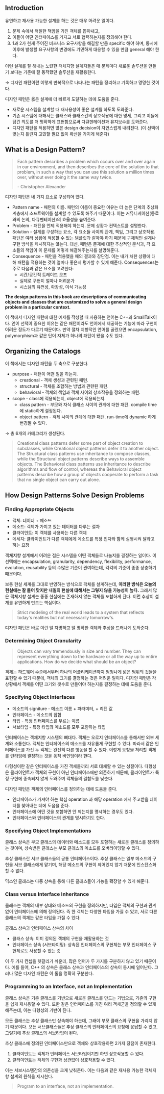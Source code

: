 ## Introduction

유연하고 재사용 가능한 설계를 하는 것은 매우 어려운 일이다.

1. 문제 속에서 적절한 책임을 가진 객체를 뽑아내고,
2. 이들이 어떤 인터페이스를 가지고 서로 협력하는지를 정의해야 한다.
3. 1과 2가 현재 주어진 비즈니스 요구사항을 해결할 만큼 specific 해야 하며, 동시에 이후에 발생할 요구사항의 변경에도 기민하게 대응할 수 있을 만큼 general 해야 한다.

이런 설계를 잘 해내는 노련한 객체지향 설계자들은 매 문제마다 새로운 솔루션을 만들기 보다는 기존에 잘 동작했던 솔루션을 재활용한다.

→ 디자인 패턴이란 이렇게 반복적으로 나타나는 패턴을 정리하고 기록하고 명명한 것이다.

디자인 패턴은 옳은 설계에 더 빠르게 도달하는 데에 도움을 준다.

- 새로운 시스템을 설계할 때 재사용성이 좋은 설계를 하도록 도와준다.
- 기존 시스템에 대해서는 클래스와 클래스간의 상호작용에 대한 명세, 그리고 이들에 담긴 의도를 더 명확하게 표현함으로써 다큐멘테이션과 유지보수를 도와준다.
- 디자인 패턴을 적용하면 많은 design decision이 자연스럽게 내려진다. (이 선택이 맞는지 틀린지 고민할 필요 없이 확신을 가지게 해준다)


## What is a Design Pattern?

> Each pattern describes a problem which occurs over and over again in our environment, and then describes the core of the solution to that problem, in such a way that you can use this solution a million times over, without ever doing it the same way twice.
>
> \- Christopher Alexander

디자인 패턴은 네 가지 요소로 구성되어 있다.

- Pattern name - 패턴의 이름. 패턴의 이름이 중요한 이유는 더 높은 단계의 추상화 계층에서 소프트웨어를 설계할 수 있도록 해주기 때문이다.  이는 커뮤니케이션(동료와의 논의, 다큐멘테이션)의 효율성을 높여준다.
- Problem - 패턴을 언제 적용해야 하는지. 문제 상황과 컨텍스트를 설명한다.
- Solution - 설계를 구성하는 요소, 각 요소들 사이의 관계, 책임, 그리고 상호작용. 패턴은 여러 상황에 적용할 수 있는 템플릿과 같아야 하기 때문에 구체적인 설계나 구현 방식을 제시하지는 않는다. 대신, 패턴은 문제에 대한 추상적인 분석과, 각 요소들의 책임이 이 문제를 어떻게 해결해주는지를 설명해준다.
- Consequence - 패턴을 적용했을 때의 결과와 장단점. 이는 내가 처한 상황에 대해 패턴을 적용하는 것이 얼마나 좋은지 평가할 수 있게 해준다. Consequences는 주로 다음과 같은 요소를 고려한다:
    - 시간/공간적 트레이드 오프
    - 실제로 구현이 얼마나 어려운가
    - 시스템의 유연성, 확장성, 이식 가능성

**The design patterns in this book are descriptions of communicating objects and classes that are customized to solve a general design problem in a particular context.**

이 책에서 디자인 패턴에 대한 예제를 작성할 때 사용하는 언어는 C++과 SmallTalk이다. 언어 선택이 중요한 이유는 같은 패턴이라도 언어에서 제공하는 기능에 따라 구현이 어려운 정도가 다르기 때문이다. 만약 절차 지향적인 언어를 골랐으면 encapsulation, polymorphism과 같은 단어 자체가  하나의 패턴이 됐을 수도 있다.


## Organizing the Catalogs
이 책에서는 디자인 패턴을 두 축으로 구분한다.

- purpose - 패턴이 어떤 일을 하는지.
    - creational - 객체 생성과 관련된 패턴.
    - structural - 객체를 조합하는 방법과 관련된 패턴.
    - behavioral - 객체의 책임과 객체 사이의 상호작용을 정의하는 패턴.
- scope - class에 적용되는지, object에 적용되는지.
    - class pattern - 부모와 자식 클래스 사이의 관계에 대한 패턴. compile time에 static하게 결정된다.
    - object pattern - 객체 사이의 관계에 대한 패턴. run-time에 dynamic 하게 변경될 수 있다.

→ 총 6개의 카테고리가 생성된다.

> Creational class patterns defer some part of object creation to subclasses, while Creational object patterns defer it to another object. The Structural class patterns use inheritance to compose classes, while the Structural object patterns describe ways to assemble objects. The Behavioral class patterns use inheritance to describe algorithms and flow of control, whereas the Behavioral object patterns describe how a group of objects cooperate to perform a task that no single object can carry out alone.

## How Design Patterns Solve Design Problems
### Finding Appropriate Objects

* 객체: 데이터 + 메소드
* 메소드: 객체가 가지고 있는 데이터를 다루는 절차
* 클라이언트: 이 객체를 사용하는 다른 객체
* 메세지: 클라이언트가 다른 객체에게 메소드를 특정 인자와 함께 실행시켜 달라고 하는 요청

객체지향 설계에서 어려운 점은 시스템을 어떤 객체들로 나눌지를 결정하는 일이다. 이 선택에는 encapsulation, granularity, dependency, flexibility, performance, evolution, reusability 등의 수많은 기준이 관여하는데, 각각의 기준이 종종 상충하기 때문이다.

보통 현실 세계를 그대로 반영하는 방식으로 객체를 설계하는데, **이러한 방식은 오늘의 현실에는 잘 들어 맞지만 내일의 현실에 대해서는 그렇지 않을 가능성이 높다.** 그래서 많은 객체지향 설계는 종종 현실에는 존재하지 않는 객체를 포함하게 된다. 이런 추상이 설계를 유연하게 만드는 핵심이다.

> Strict modeling of the real world leads to a system that reflects today's realities but not necessarily tomorrow's.

디자인 패턴은 바로 이런 덜 자명하고 덜 명확한 객체와 추상을 드러나게 도와준다.

### Determining Object Granularity

> Objects can vary tremendously in size and number. They can represent everything down to the hardware or all the way up to entire applications. How do we decide what should be an object?

객체는 하드웨어 수준에서부터 하나의 어플리케이션까지 엄청나게 넓은 범위의 것들을 표현할 수 있기 때문에, 객체의 크기를 결정하는 것은 어려운 일이다. 디자인 패턴은 각 상황에서 객체를 어떤 크기와 갯수로 만들어야 하는지를 결정하는 데에 도움을 준다.

### Specifying Object Interfaces

* 메소드의 signiture - 메소드 이름 + 파라미터, + 리턴 값
* 인터페이스 - 메소드의 집합
* 타입 - 특정 인터페이스를 부르는 이름
* 서브타입 - 특정 타입의 메소드를 모두 포함하는 타입

인터페이스는 객체지향 시스템의 뼈대다. 객체는 오로지 인터페이스를 통해서만 외부 세계와 소통한다. 객체는 인터페이스의 메소드를 자유롭게 구현할 수 있다. 따라서 같은 인터페이스를 가진 두 객체는 완전히 다른 행동을 할 수 있다. 이렇게 요청을 처리할 객체를 런타임에 결정하는 것을 동적 바인딩이라 한다.

다형성이란 같은 인터페이스를 가진 객체들끼리 서로 대체할 수 있는 성질이다. 다형성은 클라이언트가 객체의 구현이 아닌 인터페이스에만 의존하기 때문에, 클라이언트가 특정 구현에 종속되지 않게 도와주며 객체들의 결합도를 낮춘다.

디자인 패턴은 객체의 인터페이스를 정의하는 데에 도움을 준다.

- 인터페이스가 가져야 하는 핵심 operation 과 해당 operation 에서 주고받을 데이터를 찾아내는 데에 도움을 준다.
- 인터페이스에 어떤 것을 포함하면 안 되는지를 명시하는 경우도 있다. 
- 인터페이스와 인터페이스의 관계를 명시하기도 한다.

### Specifying Object Implementations

클래스 상속은 부모 클래스의 데이터와 메소드를 모두 포함하는 새로운 클래스를 정의하는 것이며, 상속받은 클래스는 부모 클래스의 메소드를 오버라이딩할 수 있다.

추상 클래스란 서브 클래스들의 공통 인터페이스이다. 추상 클래스는 일부 메소드의 구현을 서브 클래스에게 맡기며, 해당 메소드의 구현이 되어있지 않기 때문에 인스턴스화 할 수 없다.

믹스인 클래스는 다중 상속을 통해 다른 클래스들이 기능을 확장할 수 있게 해준다.

### Class versus Interface Inheritance

클래스는 객체의 내부 상태와 메소드의 구현을 정의하지만, 타입은 객체의 구현과 관계없이 인터페이스에 의해 정의된다. 즉 한 객체는 다양한 타입을 가질 수 있고, 서로 다른 클래스의 객체는 같은 타입을 가질 수 있다.

클래스 상속과 인터페이스 상속의 차이

* 클래스 상속: 이미 정의된 객체의 구현을 재활용하는 것
* 인터페이스 상속 (서브타이핑):  상속된 인터페이스의 구현체는 부모 인터페이스 구현체로도 사용할 수 있는 것

이 두 가지 컨셉을 헷갈리기 쉬운데, 많은 언어가 두 가지를 구분하지 않고 있기 때문이다. 예를 들어, C++ 의 상속은 클래스 상속과 인터페이스의 상속이 동시에 일어난다. 그러나 많은 디자인 패턴은 이 둘을 명확히 구분한다.

### Programming to an Interface, not an Implementation

클래스 상속은 기존 클래스를 기반으로 새로운 클래스를 만드는 기법으로, 기존의 구현을 쉽게 재사용할 수 있다. 또한 같은 인터페이스를 가진 여러 객체군을 정의할 수 있게 해주는데, 이는 다형성의 기반이 된다.

모든 클래스는 추상 클래스만 상속해야 하는데, 그래야 부모 클래스의 구현을 가리지 않기 때문이다. 모든 서브클래스들은 추상 클래스의 인터페이스의 요청에 응답할 수 있고, 그렇기에 추상 클래스의 서브타입이 된다.

추상 클래스에 정의된 인터페이스만으로 객체와 상호작용하면 2가지 장점이 존재한다.

1. 클라이언트는 객체가 인터페이스 서브타입이기만 하면 상호작용할 수 있다.
2. 클라이언트는 객체의 구현과 상관없이 상호작용할 수 있다. 

이는 서브시스템간의 의존성을 크게 낮춰준다. 이는 다음과 같은 재사용 가능한 객체지향 설계의 원칙을 제시한다.

> Program to an interface, not an implementation.